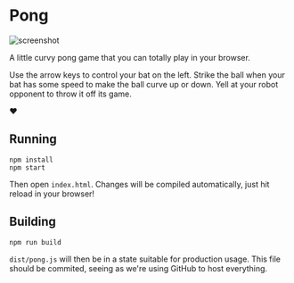 # Pong

![screenshot](http://i.imgur.com/d3BOrbV.png)

A little curvy pong game that you can totally play in your browser.

Use the arrow keys to control your bat on the left. Strike the ball when your
bat has some speed to make the ball curve up or down. Yell at your robot
opponent to throw it off its game.

❤️

## Running

```
npm install
npm start
```

Then open `index.html`. Changes will be compiled automatically, just hit reload
in your browser!

## Building

```
npm run build
```

`dist/pong.js` will then be in a state suitable for production usage. This file
should be commited, seeing as we're using GitHub to host everything.
